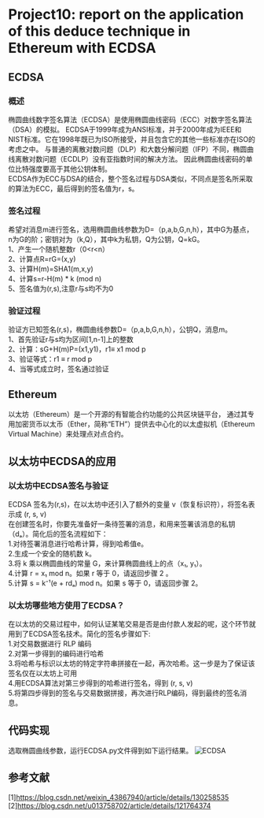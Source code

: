 # Project10: report on the application of this deduce technique in Ethereum with ECDSA
## ECDSA
### 概述
椭圆曲线数字签名算法（ECDSA）是使用椭圆曲线密码（ECC）对数字签名算法（DSA）的模拟。
ECDSA于1999年成为ANSI标准，并于2000年成为IEEE和NIST标准。它在1998年既已为ISO所接受，并且包含它的其他一些标准亦在ISO的考虑之中。
与普通的离散对数问题（DLP）和大数分解问题（IFP）不同，椭圆曲线离散对数问题（ECDLP）没有亚指数时间的解决方法。
因此椭圆曲线密码的单位比特强度要高于其他公钥体制。<br>
ECDSA作为ECC与DSA的结合，整个签名过程与DSA类似，不同点是签名所采取的算法为ECC，最后得到的签名值为r，s。
### 签名过程
希望对消息m进行签名，选用椭圆曲线参数为D=（p,a,b,G,n,h），其中G为基点，n为G的阶；密钥对为（k,Q），其中k为私钥，Q为公钥，Q=kG。<br>
1、产生一个随机整数r（0<r<n）<br>
2、计算点R=rG=(x,y)<br>
3、计算H(m)=SHA1(m,x,y)<br>
4、计算s=r-H(m) * k (mod n)<br>
5、签名值为(r,s),注意r与s均不为0<br>
### 验证过程
验证方已知签名(r,s)，椭圆曲线参数D=（p,a,b,G,n,h），公钥Q，消息m。<br>
1、首先验证r与s均为区间[1,n-1]上的整数<br>
2、计算：sG+H(m)P=(x1,y1)，r1≡ x1 mod p<br>
3、验证等式：r1 ≡ r mod p<br>
4、当等式成立时，签名通过验证<br>
## Ethereum
以太坊（Ethereum）是一个开源的有智能合约功能的公共区块链平台，
通过其专用加密货币以太币（Ether，简称“ETH”）提供去中心化的以太虚拟机（Ethereum Virtual Machine）来处理点对点合约。
## 以太坊中ECDSA的应用
### 以太坊中ECDSA签名与验证
ECDSA 签名为(r,s)，在以太坊中还引入了额外的变量 v（恢复标识符），将签名表示成 (r, s, v)<br>
在创建签名时，你要先准备好一条待签署的消息，和用来签署该消息的私钥（dₐ）。简化后的签名流程如下：<br>
1.对待签署消息进行哈希计算，得到哈希值e。<br>
2.生成一个安全的随机数 k。<br>
3.将 k 乘以椭圆曲线的常量 G，来计算椭圆曲线上的点（x₁, y₁）。<br>
4.计算 r = x₁ mod n。如果 r 等于 0，请返回步骤 2 。<br>
5.计算 s = k⁻¹(e + rdₐ) mod n。如果 s 等于 0，请返回步骤 2。<br>
### 以太坊哪些地方使用了ECDSA？
在以太坊的交易过程中，如何认证某笔交易是否是由付款人发起的呢，这个环节就用到了ECDSA签名技术。简化的签名步骤如下:<br>
1.对交易数据进行 RLP 编码<br>
2.对第一步得到的编码进行哈希<br>
3.将哈希与标识以太坊的特定字符串拼接在一起，再次哈希。这一步是为了保证该签名仅在以太坊上可用<br>
4.用ECDSA算法对第三步得到的哈希进行签名，得到 (r, s, v)<br>
5.将第四步得到的签名与交易数据拼接，再次进行RLP编码，得到最终的签名消息。<br>
## 代码实现
选取椭圆曲线参数，运行ECDSA.py文件得到如下运行结果。
![ECDSA](https://github.com/hsgroup30num1/homework-group-30/assets/129477640/aff6f9d9-cff4-4a24-ae7e-5b2bf092e6f5)
## 参考文献
[1]https://blog.csdn.net/weixin_43867940/article/details/130258535
[2]https://blog.csdn.net/u013758702/article/details/121764374

